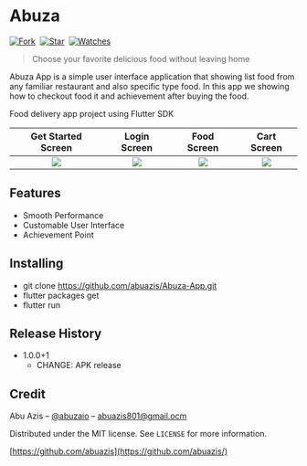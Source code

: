 # Abuza

[![Fork](https://img.shields.io/github/forks/abuazis/Abuza-App?style=social)](https://github.com/abuazis/Abuza-App/fork)&nbsp; [![Star](https://img.shields.io/github/stars/abuazis/Abuza-App?style=social)](https://github.com/abuazis/Abuza-App/star)&nbsp; [![Watches](https://img.shields.io/github/watchers/abuazis/Abuza-App?style=social)](https://github.com/abuazis/Abuza-App/)&nbsp;

> Choose your favorite delicious food without leaving home

Abuza App is a simple user interface application that showing list food from any familiar restaurant and also specific type food. In this app we showing how to checkout food it and achievement after buying the food.

Food delivery app project using Flutter SDK

| Get Started Screen |  Login Screen   |   Food Screen   |   Cart Screen   |
| :----------------: | :-------------: | :-------------: | :-------------: |
|  ![](https://i.ibb.co/HVPyPZy/image.png)   | ![](https://i.ibb.co/5jDm65S/1.png) | ![](https://i.ibb.co/JyW0JdS/3.png) | ![](https://i.ibb.co/kSKyGrG/4.png) |

## Features
- Smooth Performance
- Customable User Interface
- Achievement Point

## Installing
- git clone https://github.com/abuazis/Abuza-App.git
- flutter packages get
- flutter run

## Release History

- 1.0.0+1
  - CHANGE: APK release

## Credit

Abu Azis – [@abuzaio](https://instagram.com/abuzaio) – abuazis801@gmail.ocm

Distributed under the MIT license. See `LICENSE` for more information.

[https://github.com/abuazis](https://github.com/abuazis/)
